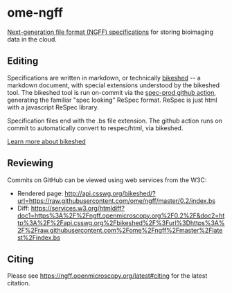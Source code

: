 # ome-ngff

[Next-generation file format (NGFF) specifications](https://ngff.openmicroscopy.org/latest/) for storing bioimaging data in the cloud.

## Editing

Specifications are written in markdown, or technically
[bikeshed](https://github.com/tabatkins/bikeshed) -- a markdown document, with
special extensions understood by the bikeshed tool. The bikeshed tool is run
on-commit via the [spec-prod github action](https://github.com/w3c/spec-prod),
generating the familiar "spec looking" ReSpec format. ReSpec is just html with
a javascript ReSpec library.

Specification files end with the .bs file extension. The github action runs on
commit to automatically convert to respec/html, via bikeshed. 

[Learn more about bikeshed](https://w3c-ccg.github.io/bikeshed_instructions.html)

## Reviewing

Commits on GitHub can be viewed using web services from the W3C:

 * Rendered page: http://api.csswg.org/bikeshed/?url=https://raw.githubusercontent.com/ome/ngff/master/0.2/index.bs
 * Diff: https://services.w3.org/htmldiff?doc1=https%3A%2F%2Fngff.openmicroscopy.org%2F0.2%2F&doc2=http%3A%2F%2Fapi.csswg.org%2Fbikeshed%2F%3Furl%3Dhttps%3A%2F%2Fraw.githubusercontent.com%2Fome%2Fngff%2Fmaster%2Flatest%2Findex.bs

## Citing

Please see https://ngff.openmicroscopy.org/latest#citing for the latest
citation.
